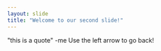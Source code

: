 ```yaml
---
layout: slide
title: "Welcome to our second slide!"
---
```

"this is a quote" -me
Use the left arrow to go back!
